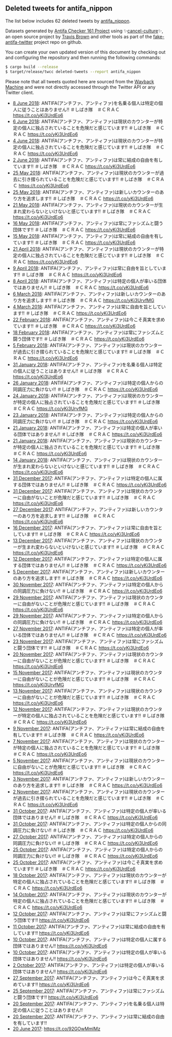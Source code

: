 ## Deleted tweets for antifa_nippon

The list below includes 62 deleted tweets by
[antifa_nippon](https://twitter.com/antifa_nippon).



Datasets generated by [Antifa Checker 161 Project](https://twitter.com/antifacheck161) using ✨[cancel-culture](https://github.com/travisbrown/cancel-culture)✨, an open source project by 
[Travis Brown](https://twitter.com/travisbrown) and other tools as part of the 
[fake-antifa-twitter](https://github.com/antifacheck161/fake-antifa-twitter) project repo on github.

You can create your own updated version of this document by checking out and configuring the
repository and then running the following commands:

```bash
$ cargo build --release
$ target/release/twcc deleted-tweets --report antifa_nippon
```

Please note that all tweets quoted here are sourced from the
[Wayback Machine](https://web.archive.org) and were not directly accessed through the Twitter API or
any Twitter client.

* [ 8 June 2018](https://web.archive.org/web/20180608131330/https://twitter.com/antifa_nippon/status/1005075346494926848): ANTIFA(アンチファ、アンティファ)を名乗る個人は特定の個人に従うことはありません‼ ＃しばき隊　＃ＣＲＡＣ https://t.co/yKi3UrdEo6 <!--1005075346494926848-->
* [ 6 June 2018](https://web.archive.org/web/20180606041323/https://twitter.com/antifa_nippon/status/1004214645970821122): ANTIFA(アンチファ、アンティファ)は現状のカウンターが特定の個人に独占されていることを危険だと感じています‼ ＃しばき隊　＃ＣＲＡＣ https://t.co/yKi3UrdEo6 <!--1004214645970821122-->
* [ 4 June 2018](https://web.archive.org/web/20180604001321/https://twitter.com/antifa_nippon/status/1003429463864930305): ANTIFA(アンチファ、アンティファ)は現状のカウンターが特定の個人に独占されていることを危険だと感じています‼ ＃しばき隊　＃ＣＲＡＣ https://t.co/yKi3UrdEo6 <!--1003429463864930305-->
* [ 2 June 2018](https://web.archive.org/web/20180602081323/https://twitter.com/antifa_nippon/status/1002825492485926912): ANTIFA(アンチファ、アンティファ)は常に結成の自由を有しています‼ ＃しばき隊　＃ＣＲＡＣ https://t.co/yKi3UrdEo6 <!--1002825492485926912-->
* [25 May 2018](https://web.archive.org/web/20180525091320/https://twitter.com/antifa_nippon/status/999941476460081152): ANTIFA(アンチファ、アンティファ)は現状のカウンターが過去に引き摺られていることを危険だと感じています‼ ＃しばき隊　＃ＣＲＡＣ https://t.co/yKi3UrdEo6 <!--999941476460081152-->
* [25 May 2018](https://web.archive.org/web/20180525011321/https://twitter.com/antifa_nippon/status/999820684703363077): ANTIFA(アンチファ、アンティファ)は新しいカウンターのあり方を追求します‼ ＃しばき隊　＃ＣＲＡＣ https://t.co/yKi3UrdEo6 <!--999820684703363077-->
* [21 May 2018](https://web.archive.org/web/20180521051318/https://twitter.com/antifa_nippon/status/998431518652420096): ANTIFA(アンチファ、アンティファ)は現状のカウンターが生まれ変わらないといけないと感じています‼ ＃しばき隊　＃ＣＲＡＣ https://t.co/yKi3UrdEo6 <!--998431518652420096-->
* [16 May 2018](https://web.archive.org/web/20180516151343/https://twitter.com/antifa_nippon/status/996770679130177536): ANTIFA(アンチファ、アンティファ)は常にファシズムと闘う団体です‼ ＃しばき隊　＃ＣＲＡＣ https://t.co/yKi3UrdEo6 <!--996770679130177536-->
* [15 May 2018](https://web.archive.org/web/20180515214352/https://twitter.com/antifa_nippon/status/996506475701846016): ANTIFA(アンチファ、アンティファ)は常に結成の自由を有しています‼ ＃しばき隊　＃ＣＲＡＣ https://t.co/yKi3UrdEo6 <!--996506475701846016-->
* [21 April 2018](https://web.archive.org/web/20180421004342/https://twitter.com/antifa_nippon/status/987492035614593024): ANTIFA(アンチファ、アンティファ)は現状のカウンターが特定の個人に独占されていることを危険だと感じています‼ ＃しばき隊　＃ＣＲＡＣ https://t.co/yKi3UrdEo6 <!--987492035614593024-->
* [ 9 April 2018](https://web.archive.org/web/20180409131333/https://twitter.com/antifa_nippon/status/983332087162748929): ANTIFA(アンチファ、アンティファ)は常に自由を旨としています‼ ＃しばき隊　＃ＣＲＡＣ https://t.co/yKi3UrdEo6 <!--983332087162748929-->
* [ 8 April 2018](https://web.archive.org/web/20180408224335/https://twitter.com/antifa_nippon/status/983113152895176714): ANTIFA(アンチファ、アンティファ)は特定の個人が率いる団体ではありません‼ ＃しばき隊　＃ＣＲＡＣ https://t.co/yKi3UrdEo6 <!--983113152895176714-->
* [ 6 March 2018](https://web.archive.org/web/20180306011318/https://twitter.com/antifa_nippon/status/970829642880954368): ANTIFA(アンチファ、アンティファ)は新しいカウンターのあり方を追求します‼ ＃しばき隊　＃ＣＲＡＣ https://t.co/yKi3UrvfMG <!--970829642880954368-->
* [ 4 March 2018](https://web.archive.org/web/20180304061316/https://twitter.com/antifa_nippon/status/970180356228837377): ANTIFA(アンチファ、アンティファ)は常に自由を旨としています‼ ＃しばき隊　＃ＣＲＡＣ https://t.co/yKi3UrdEo6 <!--970180356228837377-->
* [22 February 2018](https://web.archive.org/web/20180222221302/https://twitter.com/antifa_nippon/status/966798010783903744): ANTIFA(アンチファ、アンティファ)は今こそ真実を求めています‼ ＃しばき隊　＃ＣＲＡＣ https://t.co/yKi3UrdEo6 <!--966798010783903744-->
* [18 February 2018](https://web.archive.org/web/20180218004307/https://twitter.com/antifa_nippon/status/965023841159294976): ANTIFA(アンチファ、アンティファ)は常にファシズムと闘う団体です‼ ＃しばき隊　＃ＣＲＡＣ https://t.co/yKi3UrdEo6 <!--965023841159294976-->
* [ 5 February 2018](https://web.archive.org/web/20180205121320/https://twitter.com/antifa_nippon/status/960486497622241280): ANTIFA(アンチファ、アンティファ)は現状のカウンターが過去に引き摺られていることを危険だと感じています‼ ＃しばき隊　＃ＣＲＡＣ https://t.co/yKi3UrdEo6 <!--960486497622241280-->
* [31 January 2018](https://web.archive.org/web/20180131171314/https://twitter.com/antifa_nippon/status/958750030587871232): ANTIFA(アンチファ、アンティファ)を名乗る個人は特定の個人に従うことはありません‼ ＃しばき隊　＃ＣＲＡＣ https://t.co/yKi3UrdEo6 <!--958750030587871232-->
* [26 January 2018](https://web.archive.org/web/20180126041321/https://twitter.com/antifa_nippon/status/956741827176030208): ANTIFA(アンチファ、アンティファ)は特定の個人からの同調圧力に負けない‼ ＃しばき隊　＃ＣＲＡＣ https://t.co/yKi3UrdEo6 <!--956741827176030208-->
* [24 January 2018](https://web.archive.org/web/20180124044316/https://twitter.com/antifa_nippon/status/956024580224798721): ANTIFA(アンチファ、アンティファ)は現状のカウンターが特定の個人に独占されていることを危険だと感じています‼ ＃しばき隊　＃ＣＲＡＣ https://t.co/yKi3UrvfMG <!--956024580224798721-->
* [23 January 2018](https://web.archive.org/web/20180123111326/https://twitter.com/antifa_nippon/status/955760381032452096): ANTIFA(アンチファ、アンティファ)は特定の個人からの同調圧力に負けない‼ ＃しばき隊　＃ＣＲＡＣ https://t.co/yKi3UrdEo6 <!--955760381032452096-->
* [21 January 2018](https://web.archive.org/web/20180121141325/https://twitter.com/antifa_nippon/status/955080899594395648): ANTIFA(アンチファ、アンティファ)は特定の個人が率いる団体ではありません‼ ＃しばき隊　＃ＣＲＡＣ https://t.co/yKi3UrdEo6 <!--955080899594395648-->
* [21 January 2018](https://web.archive.org/web/20180121051325/https://twitter.com/antifa_nippon/status/954945004115443713): ANTIFA(アンチファ、アンティファ)は現状のカウンターが特定の個人に独占されていることを危険だと感じています‼ ＃しばき隊　＃ＣＲＡＣ https://t.co/yKi3UrdEo6 <!--954945004115443713-->
* [14 January 2018](https://web.archive.org/web/20180114044309/https://twitter.com/antifa_nippon/status/952400672195936256): ANTIFA(アンチファ、アンティファ)は現状のカウンターが生まれ変わらないといけないと感じています‼ ＃しばき隊　＃ＣＲＡＣ https://t.co/yKi3UrdEo6 <!--952400672195936256-->
* [31 December 2017](https://web.archive.org/web/20171231131323/https://twitter.com/antifa_nippon/status/947455646504337410): ANTIFA(アンチファ、アンティファ)は特定の個人に属する団体ではありません‼ ＃しばき隊　＃ＣＲＡＣ https://t.co/yKi3UrdEo6 <!--947455646504337410-->
* [31 December 2017](https://web.archive.org/web/20171231081323/https://twitter.com/antifa_nippon/status/947380149049204736): ANTIFA(アンチファ、アンティファ)は現状のカウンターに自由がないことが危険だと感じています‼ ＃しばき隊　＃ＣＲＡＣ https://t.co/yKi3UrdEo6 <!--947380149049204736-->
* [27 December 2017](https://web.archive.org/web/20171227021324/https://twitter.com/antifa_nippon/status/945840004814614530): ANTIFA(アンチファ、アンティファ)は新しいカウンターのあり方を追求します‼ ＃しばき隊　＃ＣＲＡＣ https://t.co/yKi3UrdEo6 <!--945840004814614530-->
* [16 December 2017](https://web.archive.org/web/20171216211315/https://twitter.com/antifa_nippon/status/942140590942121984): ANTIFA(アンチファ、アンティファ)は常に自由を旨としています‼ ＃しばき隊　＃ＣＲＡＣ https://t.co/yKi3UrdEo6 <!--942140590942121984-->
* [13 December 2017](https://web.archive.org/web/20171213114309/https://twitter.com/antifa_nippon/status/940909956974362625): ANTIFA(アンチファ、アンティファ)は現状のカウンターが生まれ変わらないといけないと感じています‼ ＃しばき隊　＃ＣＲＡＣ https://t.co/yKi3UrdEo6 <!--940909956974362625-->
* [12 December 2017](https://web.archive.org/web/20171212004308/https://twitter.com/antifa_nippon/status/940381470459183104): ANTIFA(アンチファ、アンティファ)は特定の個人に属する団体ではありません‼ ＃しばき隊　＃ＣＲＡＣ https://t.co/yKi3UrdEo6 <!--940381470459183104-->
* [ 5 December 2017](https://web.archive.org/web/20171205031328/https://twitter.com/antifa_nippon/status/937882588055683072): ANTIFA(アンチファ、アンティファ)は新しいカウンターのあり方を追求します‼ ＃しばき隊　＃ＣＲＡＣ https://t.co/yKi3UrdEo6 <!--937882588055683072-->
* [30 November 2017](https://web.archive.org/web/20171130001321/https://twitter.com/antifa_nippon/status/936025320888582144): ANTIFA(アンチファ、アンティファ)は特定の個人からの同調圧力に負けない‼ ＃しばき隊　＃ＣＲＡＣ https://t.co/yKi3UrdEo6 <!--936025320888582144-->
* [29 November 2017](https://web.archive.org/web/20171129214304/https://twitter.com/antifa_nippon/status/935987500815826944): ANTIFA(アンチファ、アンティファ)は現状のカウンターに自由がないことが危険だと感じています‼ ＃しばき隊　＃ＣＲＡＣ https://t.co/yKi3UrdEo6 <!--935987500815826944-->
* [29 November 2017](https://web.archive.org/web/20171129111329/https://twitter.com/antifa_nippon/status/935829061007314944): ANTIFA(アンチファ、アンティファ)は特定の個人からの同調圧力に負けない‼ ＃しばき隊　＃ＣＲＡＣ https://t.co/yKi3UrdEo6 <!--935829061007314944-->
* [27 November 2017](https://web.archive.org/web/20171127204304/https://twitter.com/antifa_nippon/status/935247625590267904): ANTIFA(アンチファ、アンティファ)は特定の個人が率いる団体ではありません‼ ＃しばき隊　＃ＣＲＡＣ https://t.co/yKi3UrdEo6 <!--935247625590267904-->
* [23 November 2017](https://web.archive.org/web/20171123071323/https://twitter.com/antifa_nippon/status/933594310674489345): ANTIFA(アンチファ、アンティファ)は常にファシズムと闘う団体です‼ ＃しばき隊　＃ＣＲＡＣ https://t.co/yKi3UrdEo6 <!--933594310674489345-->
* [20 November 2017](https://web.archive.org/web/20171120034310/https://twitter.com/antifa_nippon/status/932454244321452032): ANTIFA(アンチファ、アンティファ)は現状のカウンターに自由がないことが危険だと感じています‼ ＃しばき隊　＃ＣＲＡＣ https://t.co/yKi3UrdEo6 <!--932454244321452032-->
* [15 November 2017](https://web.archive.org/web/20171115061338/https://twitter.com/antifa_nippon/status/930680171170066439): ANTIFA(アンチファ、アンティファ)は現状のカウンターに自由がないことが危険だと感じています‼ ＃しばき隊　＃ＣＲＡＣ https://t.co/yKi3UrvfMG <!--930680171170066439-->
* [13 November 2017](https://web.archive.org/web/20171113021325/https://twitter.com/antifa_nippon/status/929894942939299841): ANTIFA(アンチファ、アンティファ)は現状のカウンターに自由がないことが危険だと感じています‼ ＃しばき隊　＃ＣＲＡＣ https://t.co/yKi3UrdEo6 <!--929894942939299841-->
* [12 November 2017](https://web.archive.org/web/20171112201314/https://twitter.com/antifa_nippon/status/929804299835551744): ANTIFA(アンチファ、アンティファ)は現状のカウンターが特定の個人に独占されていることを危険だと感じています‼ ＃しばき隊　＃ＣＲＡＣ https://t.co/yKi3UrdEo6 <!--929804299835551744-->
* [ 9 November 2017](https://web.archive.org/web/20171109194304/https://twitter.com/antifa_nippon/status/928709544544370688): ANTIFA(アンチファ、アンティファ)は常に結成の自由を有しています‼ ＃しばき隊　＃ＣＲＡＣ https://t.co/yKi3UrdEo6 <!--928709544544370688-->
* [ 7 November 2017](https://web.archive.org/web/20171107034309/https://twitter.com/antifa_nippon/status/927743197865959424): ANTIFA(アンチファ、アンティファ)は現状のカウンターが特定の個人に独占されていることを危険だと感じています‼ ＃しばき隊　＃ＣＲＡＣ https://t.co/yKi3UrdEo6 <!--927743197865959424-->
* [ 5 November 2017](https://web.archive.org/web/20171105121324/https://twitter.com/antifa_nippon/status/927146830743216128): ANTIFA(アンチファ、アンティファ)は現状のカウンターに自由がないことが危険だと感じています‼ ＃しばき隊　＃ＣＲＡＣ https://t.co/yKi3UrdEo6 <!--927146830743216128-->
* [ 3 November 2017](https://web.archive.org/web/20171103034309/https://twitter.com/antifa_nippon/status/926293646378336256): ANTIFA(アンチファ、アンティファ)は新しいカウンターのあり方を追求します‼ ＃しばき隊　＃ＣＲＡＣ https://t.co/yKi3UrdEo6 <!--926293646378336256-->
* [ 2 November 2017](https://web.archive.org/web/20171102031330/https://twitter.com/antifa_nippon/status/925923796879425537): ANTIFA(アンチファ、アンティファ)は現状のカウンターが過去に引き摺られていることを危険だと感じています‼ ＃しばき隊　＃ＣＲＡＣ https://t.co/yKi3UrdEo6 <!--925923796879425537-->
* [31 October 2017](https://web.archive.org/web/20171031181316/https://twitter.com/antifa_nippon/status/925425454818869248): ANTIFA(アンチファ、アンティファ)は特定の個人が率いる団体ではありません‼ ＃しばき隊　＃ＣＲＡＣ https://t.co/yKi3UrdEo6 <!--925425454818869248-->
* [31 October 2017](https://web.archive.org/web/20171031044314/https://twitter.com/antifa_nippon/status/925221603251601412): ANTIFA(アンチファ、アンティファ)は特定の個人からの同調圧力に負けない‼ ＃しばき隊　＃ＣＲＡＣ https://t.co/yKi3UrdEo6 <!--925221603251601412-->
* [27 October 2017](https://web.archive.org/web/20171027224306/https://twitter.com/antifa_nippon/status/924043809159127040): ANTIFA(アンチファ、アンティファ)は特定の個人からの同調圧力に負けない‼ ＃しばき隊　＃ＣＲＡＣ https://t.co/yKi3UrdEo6 <!--924043809159127040-->
* [25 October 2017](https://web.archive.org/web/20171025121326/https://twitter.com/antifa_nippon/status/923160572606083072): ANTIFA(アンチファ、アンティファ)は特定の個人からの同調圧力に負けない‼ ＃しばき隊　＃ＣＲＡＣ https://t.co/yKi3UrdEo6 <!--923160572606083072-->
* [25 October 2017](https://web.archive.org/web/20171025044312/https://twitter.com/antifa_nippon/status/923047267690414080): ANTIFA(アンチファ、アンティファ)は今こそ真実を求めています‼ ＃しばき隊　＃ＣＲＡＣ https://t.co/yKi3UrdEo6 <!--923047267690414080-->
* [18 October 2017](https://web.archive.org/web/20171018154309/https://twitter.com/antifa_nippon/status/920676634482548736): ANTIFA(アンチファ、アンティファ)は現状のカウンターが特定の個人に独占されていることを危険だと感じています‼ ＃しばき隊　＃ＣＲＡＣ https://t.co/yKi3UrdEo6 <!--920676634482548736-->
* [14 October 2017](https://web.archive.org/web/20171014074312/https://twitter.com/antifa_nippon/status/919106299643564032): ANTIFA(アンチファ、アンティファ)は現状のカウンターが特定の個人に独占されていることを危険だと感じています‼ ＃しばき隊　＃ＣＲＡＣ https://t.co/yKi3UrdEo6 <!--919106299643564032-->
* [12 October 2017](https://web.archive.org/web/20171012134315/https://twitter.com/antifa_nippon/status/918472133482708992): ANTIFA(アンチファ、アンティファ)は常にファシズムと闘う団体です‼ https://t.co/yKi3UrdEo6 <!--918472133482708992-->
* [11 October 2017](https://web.archive.org/web/20171011201318/https://twitter.com/antifa_nippon/status/918207904913616896): ANTIFA(アンチファ、アンティファ)は常に結成の自由を有しています‼ https://t.co/yKi3UrdEo6 <!--918207904913616896-->
* [10 October 2017](https://web.archive.org/web/20171010041326/https://twitter.com/antifa_nippon/status/917603958671077378): ANTIFA(アンチファ、アンティファ)は特定の個人に属する団体ではありません‼ https://t.co/yKi3UrdEo6 <!--917603958671077378-->
* [10 October 2017](https://web.archive.org/web/20171010021328/https://twitter.com/antifa_nippon/status/917573768075034626): ANTIFA(アンチファ、アンティファ)は特定の個人が率いる団体ではありません‼ https://t.co/yKi3UrdEo6 <!--917573768075034626-->
* [ 2 October 2017](https://web.archive.org/web/20171002114323/https://twitter.com/antifa_nippon/status/914818089392381953): ANTIFA(アンチファ、アンティファ)は特定の個人が率いる団体ではありません‼ https://t.co/yKi3UrdEo6 <!--914818089392381953-->
* [27 September 2017](https://web.archive.org/web/20170927001335/https://twitter.com/antifa_nippon/status/912832556181078017): ANTIFA(アンチファ、アンティファ)は今こそ真実を求めています‼ https://t.co/yKi3UrdEo6 <!--912832556181078017-->
* [25 September 2017](https://web.archive.org/web/20170925114325/https://twitter.com/antifa_nippon/status/912281382688243712): ANTIFA(アンチファ、アンティファ)は常にファシズムと闘う団体です‼ https://t.co/yKi3UrdEo6 <!--912281382688243712-->
* [20 September 2017](https://web.archive.org/web/20170920181329/https://twitter.com/antifa_nippon/status/910567606846754817): ANTIFA(アンチファ、アンティファ)を名乗る個人は特定の個人に従うことはありません‼ <!--910567606846754817-->
* [20 September 2017](https://web.archive.org/web/20170920044341/https://twitter.com/antifa_nippon/status/910363814025154561): ANTIFA(アンチファ、アンティファ)は常に結成の自由を有しています‼ <!--910363814025154561-->
* [20 June 2017](https://web.archive.org/web/20170620190334/https://twitter.com/antifa_nippon/status/877240527095070720): https://t.co/92GOwMmIMz <!--877240527095070720-->
